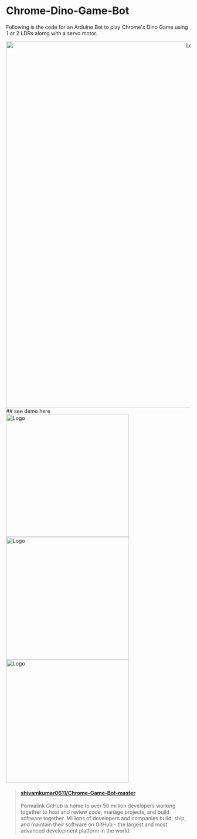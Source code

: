 # Chrome-Dino-Game-Bot
Following is the code for an Arduino Bot to play Chrome's Dino Game using 1 or 2 LDRs alomg with a servo motor.
<div align="center">
  <img alt="Logo" src="https://github.com/shivamkumar0611/Chrome-Game-Bot-master/blob/main/files/teche_dino_game_arduino.png" width="1000" />
</div>
## see demo here
<div align="left">
  <img alt="Logo" src="https://github.com/shivamkumar0611/Chrome-Game-Bot-master/blob/main/files/VID-20201117-WA0007.gif" width="335" />
  <img alt="Logo" src="https://github.com/shivamkumar0611/Chrome-Game-Bot-master/blob/main/files/VID-20201117-WA0009.gif" width="335" />
  <img alt="Logo" src="https://github.com/shivamkumar0611/Chrome-Game-Bot-master/blob/main/files/VID-20201117-WA0010.gif" width="335" />
  </div>
  
  
<blockquote class="embedly-card" data-card-controls="0" data-card-theme="dark"><h4><a href="https://github.com/shivamkumar0611/Chrome-Game-Bot-master/blob/main/files/0%20(2).mp4">shivamkumar0611/Chrome-Game-Bot-master</a></h4><p>Permalink GitHub is home to over 50 million developers working together to host and review code, manage projects, and build software together. Millions of developers and companies build, ship, and maintain their software on GitHub - the largest and most advanced development platform in the world.</p></blockquote>
<script async src="//cdn.embedly.com/widgets/platform.js" charset="UTF-8"></script>
